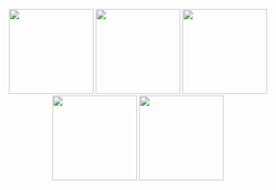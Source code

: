 
<p align="center">
  <img src="https://github.com/user-attachments/assets/8e5d87c4-dcec-41eb-84d1-de8bd5d214ba" height="150">
  <img src="https://github.com/user-attachments/assets/8badb60e-8c30-42b3-b003-3ab45c2fde7b" height="150">
  <img src="https://github.com/user-attachments/assets/3a989740-f1ff-45fd-a34a-2134b6cd95ae" height="150">
  <img src="https://github.com/user-attachments/assets/cefbe509-202c-4dee-94f7-ddc228f668fc" height="150">
  <img src="https://github.com/user-attachments/assets/a4233679-9e03-445d-8d8e-091dbf93e960" height="150">
</p>

